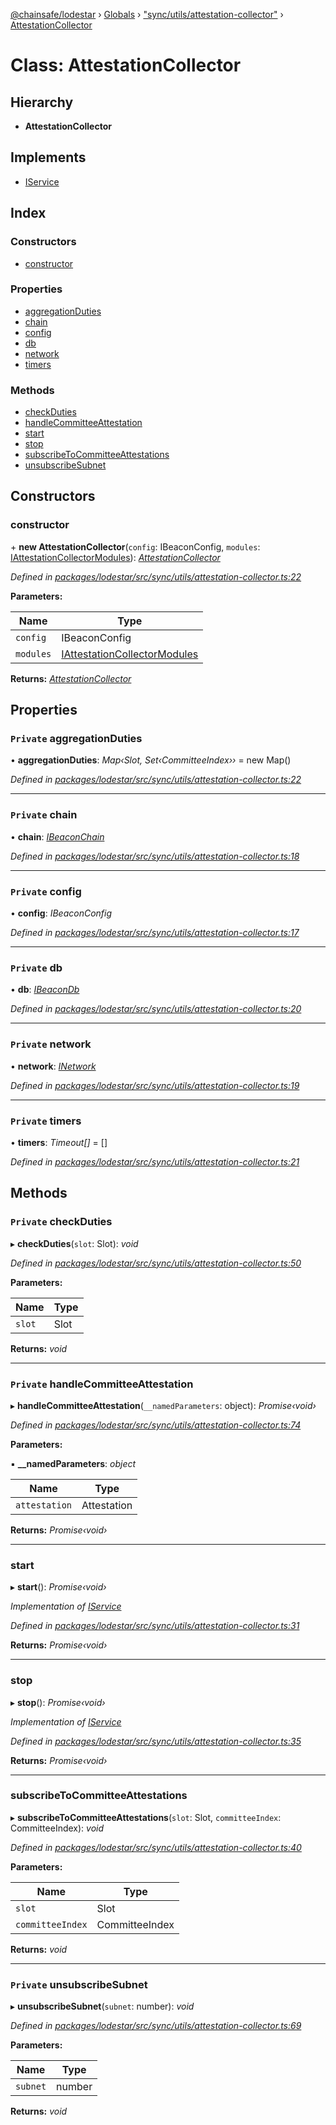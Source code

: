 [@chainsafe/lodestar](../README.md) › [Globals](../globals.md) › ["sync/utils/attestation-collector"](../modules/_sync_utils_attestation_collector_.md) › [AttestationCollector](_sync_utils_attestation_collector_.attestationcollector.md)

# Class: AttestationCollector

## Hierarchy

* **AttestationCollector**

## Implements

* [IService](../interfaces/_node_nodejs_.iservice.md)

## Index

### Constructors

* [constructor](_sync_utils_attestation_collector_.attestationcollector.md#constructor)

### Properties

* [aggregationDuties](_sync_utils_attestation_collector_.attestationcollector.md#private-aggregationduties)
* [chain](_sync_utils_attestation_collector_.attestationcollector.md#private-chain)
* [config](_sync_utils_attestation_collector_.attestationcollector.md#private-config)
* [db](_sync_utils_attestation_collector_.attestationcollector.md#private-db)
* [network](_sync_utils_attestation_collector_.attestationcollector.md#private-network)
* [timers](_sync_utils_attestation_collector_.attestationcollector.md#private-timers)

### Methods

* [checkDuties](_sync_utils_attestation_collector_.attestationcollector.md#private-checkduties)
* [handleCommitteeAttestation](_sync_utils_attestation_collector_.attestationcollector.md#private-handlecommitteeattestation)
* [start](_sync_utils_attestation_collector_.attestationcollector.md#start)
* [stop](_sync_utils_attestation_collector_.attestationcollector.md#stop)
* [subscribeToCommitteeAttestations](_sync_utils_attestation_collector_.attestationcollector.md#subscribetocommitteeattestations)
* [unsubscribeSubnet](_sync_utils_attestation_collector_.attestationcollector.md#private-unsubscribesubnet)

## Constructors

###  constructor

\+ **new AttestationCollector**(`config`: IBeaconConfig, `modules`: [IAttestationCollectorModules](../interfaces/_sync_utils_attestation_collector_.iattestationcollectormodules.md)): *[AttestationCollector](_sync_utils_attestation_collector_.attestationcollector.md)*

*Defined in [packages/lodestar/src/sync/utils/attestation-collector.ts:22](https://github.com/ChainSafe/lodestar/blob/08fb27fc7/packages/lodestar/src/sync/utils/attestation-collector.ts#L22)*

**Parameters:**

Name | Type |
------ | ------ |
`config` | IBeaconConfig |
`modules` | [IAttestationCollectorModules](../interfaces/_sync_utils_attestation_collector_.iattestationcollectormodules.md) |

**Returns:** *[AttestationCollector](_sync_utils_attestation_collector_.attestationcollector.md)*

## Properties

### `Private` aggregationDuties

• **aggregationDuties**: *Map‹Slot, Set‹CommitteeIndex››* = new Map()

*Defined in [packages/lodestar/src/sync/utils/attestation-collector.ts:22](https://github.com/ChainSafe/lodestar/blob/08fb27fc7/packages/lodestar/src/sync/utils/attestation-collector.ts#L22)*

___

### `Private` chain

• **chain**: *[IBeaconChain](../interfaces/_chain_interface_.ibeaconchain.md)*

*Defined in [packages/lodestar/src/sync/utils/attestation-collector.ts:18](https://github.com/ChainSafe/lodestar/blob/08fb27fc7/packages/lodestar/src/sync/utils/attestation-collector.ts#L18)*

___

### `Private` config

• **config**: *IBeaconConfig*

*Defined in [packages/lodestar/src/sync/utils/attestation-collector.ts:17](https://github.com/ChainSafe/lodestar/blob/08fb27fc7/packages/lodestar/src/sync/utils/attestation-collector.ts#L17)*

___

### `Private` db

• **db**: *[IBeaconDb](../interfaces/_db_api_beacon_interface_.ibeacondb.md)*

*Defined in [packages/lodestar/src/sync/utils/attestation-collector.ts:20](https://github.com/ChainSafe/lodestar/blob/08fb27fc7/packages/lodestar/src/sync/utils/attestation-collector.ts#L20)*

___

### `Private` network

• **network**: *[INetwork](../interfaces/_network_interface_.inetwork.md)*

*Defined in [packages/lodestar/src/sync/utils/attestation-collector.ts:19](https://github.com/ChainSafe/lodestar/blob/08fb27fc7/packages/lodestar/src/sync/utils/attestation-collector.ts#L19)*

___

### `Private` timers

• **timers**: *Timeout[]* = []

*Defined in [packages/lodestar/src/sync/utils/attestation-collector.ts:21](https://github.com/ChainSafe/lodestar/blob/08fb27fc7/packages/lodestar/src/sync/utils/attestation-collector.ts#L21)*

## Methods

### `Private` checkDuties

▸ **checkDuties**(`slot`: Slot): *void*

*Defined in [packages/lodestar/src/sync/utils/attestation-collector.ts:50](https://github.com/ChainSafe/lodestar/blob/08fb27fc7/packages/lodestar/src/sync/utils/attestation-collector.ts#L50)*

**Parameters:**

Name | Type |
------ | ------ |
`slot` | Slot |

**Returns:** *void*

___

### `Private` handleCommitteeAttestation

▸ **handleCommitteeAttestation**(`__namedParameters`: object): *Promise‹void›*

*Defined in [packages/lodestar/src/sync/utils/attestation-collector.ts:74](https://github.com/ChainSafe/lodestar/blob/08fb27fc7/packages/lodestar/src/sync/utils/attestation-collector.ts#L74)*

**Parameters:**

▪ **__namedParameters**: *object*

Name | Type |
------ | ------ |
`attestation` | Attestation |

**Returns:** *Promise‹void›*

___

###  start

▸ **start**(): *Promise‹void›*

*Implementation of [IService](../interfaces/_node_nodejs_.iservice.md)*

*Defined in [packages/lodestar/src/sync/utils/attestation-collector.ts:31](https://github.com/ChainSafe/lodestar/blob/08fb27fc7/packages/lodestar/src/sync/utils/attestation-collector.ts#L31)*

**Returns:** *Promise‹void›*

___

###  stop

▸ **stop**(): *Promise‹void›*

*Implementation of [IService](../interfaces/_node_nodejs_.iservice.md)*

*Defined in [packages/lodestar/src/sync/utils/attestation-collector.ts:35](https://github.com/ChainSafe/lodestar/blob/08fb27fc7/packages/lodestar/src/sync/utils/attestation-collector.ts#L35)*

**Returns:** *Promise‹void›*

___

###  subscribeToCommitteeAttestations

▸ **subscribeToCommitteeAttestations**(`slot`: Slot, `committeeIndex`: CommitteeIndex): *void*

*Defined in [packages/lodestar/src/sync/utils/attestation-collector.ts:40](https://github.com/ChainSafe/lodestar/blob/08fb27fc7/packages/lodestar/src/sync/utils/attestation-collector.ts#L40)*

**Parameters:**

Name | Type |
------ | ------ |
`slot` | Slot |
`committeeIndex` | CommitteeIndex |

**Returns:** *void*

___

### `Private` unsubscribeSubnet

▸ **unsubscribeSubnet**(`subnet`: number): *void*

*Defined in [packages/lodestar/src/sync/utils/attestation-collector.ts:69](https://github.com/ChainSafe/lodestar/blob/08fb27fc7/packages/lodestar/src/sync/utils/attestation-collector.ts#L69)*

**Parameters:**

Name | Type |
------ | ------ |
`subnet` | number |

**Returns:** *void*
